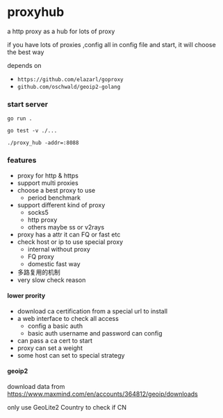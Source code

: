 # proxyhub

a http proxy as a hub for lots of proxy 

if you have lots of proxies ,config all in config file and start, it will choose the best way

depends on 

* `https://github.com/elazarl/goproxy`
* `github.com/oschwald/geoip2-golang`

### start server

`go run .`

`go test -v ./...`

`./proxy_hub -addr=:8088`

### features

* proxy for http & https
* support multi proxies
* choose a best proxy to use
  * period benchmark
* support different kind of proxy
  * socks5
  * http proxy
  * others maybe ss or v2rays
* proxy has a attr it can FQ or fast etc
* check host or ip to use special proxy 
    * internal without proxy
    * FQ proxy
    * domestic fast way
* 多路复用的机制
* very slow check reason

#### lower prority

* download ca certification from a special url to install 
* a web interface to check all access
  * config a basic auth
  * basic auth username and password can config
* can pass a ca cert to start
* proxy can set a weight
* some host can set to special strategy

#### geoip2

download data from https://www.maxmind.com/en/accounts/364812/geoip/downloads

only use GeoLite2 Country to check if CN